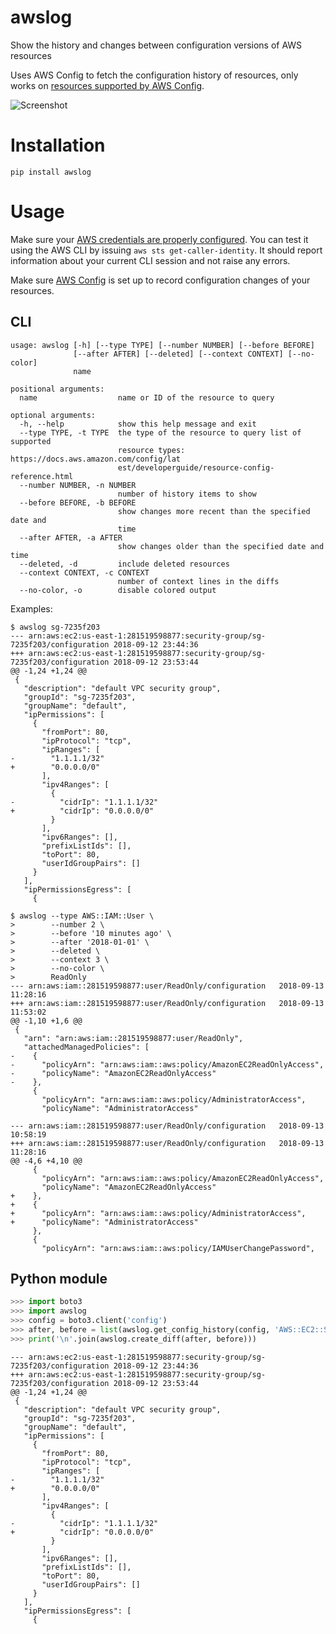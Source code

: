 # awslog

Show the history and changes between configuration versions of AWS resources

Uses AWS Config to fetch the configuration history of resources, only works on [resources supported by AWS Config](https://docs.aws.amazon.com/config/latest/developerguide/resource-config-reference.html).

![Screenshot](https://raw.githubusercontent.com/jaksi/awslog/master/screenshot.png)

# Installation

`pip install awslog`

# Usage

Make sure your [AWS credentials are properly configured](https://docs.aws.amazon.com/cli/latest/userguide/cli-chap-getting-started.html).
You can test it using the AWS CLI by issuing `aws sts get-caller-identity`. It should report information about your current CLI session and not raise any errors.

Make sure [AWS Config](https://aws.amazon.com/config/) is set up to record configuration changes of your resources.

## CLI

```
usage: awslog [-h] [--type TYPE] [--number NUMBER] [--before BEFORE]
              [--after AFTER] [--deleted] [--context CONTEXT] [--no-color]
              name

positional arguments:
  name                  name or ID of the resource to query

optional arguments:
  -h, --help            show this help message and exit
  --type TYPE, -t TYPE  the type of the resource to query list of supported
                        resource types: https://docs.aws.amazon.com/config/lat
                        est/developerguide/resource-config-reference.html
  --number NUMBER, -n NUMBER
                        number of history items to show
  --before BEFORE, -b BEFORE
                        show changes more recent than the specified date and
                        time
  --after AFTER, -a AFTER
                        show changes older than the specified date and time
  --deleted, -d         include deleted resources
  --context CONTEXT, -c CONTEXT
                        number of context lines in the diffs
  --no-color, -o        disable colored output
```

Examples:
```shellsession
$ awslog sg-7235f203
--- arn:aws:ec2:us-east-1:281519598877:security-group/sg-7235f203/configuration	2018-09-12 23:44:36
+++ arn:aws:ec2:us-east-1:281519598877:security-group/sg-7235f203/configuration	2018-09-12 23:53:44
@@ -1,24 +1,24 @@
 {
   "description": "default VPC security group",
   "groupId": "sg-7235f203",
   "groupName": "default",
   "ipPermissions": [
     {
       "fromPort": 80,
       "ipProtocol": "tcp",
       "ipRanges": [
-        "1.1.1.1/32"
+        "0.0.0.0/0"
       ],
       "ipv4Ranges": [
         {
-          "cidrIp": "1.1.1.1/32"
+          "cidrIp": "0.0.0.0/0"
         }
       ],
       "ipv6Ranges": [],
       "prefixListIds": [],
       "toPort": 80,
       "userIdGroupPairs": []
     }
   ],
   "ipPermissionsEgress": [
     {
```

```shellsession
$ awslog --type AWS::IAM::User \
>        --number 2 \
>        --before '10 minutes ago' \
>        --after '2018-01-01' \
>        --deleted \
>        --context 3 \
>        --no-color \
>        ReadOnly
--- arn:aws:iam::281519598877:user/ReadOnly/configuration	2018-09-13 11:28:16
+++ arn:aws:iam::281519598877:user/ReadOnly/configuration	2018-09-13 11:53:02
@@ -1,10 +1,6 @@
 {
   "arn": "arn:aws:iam::281519598877:user/ReadOnly",
   "attachedManagedPolicies": [
-    {
-      "policyArn": "arn:aws:iam::aws:policy/AmazonEC2ReadOnlyAccess",
-      "policyName": "AmazonEC2ReadOnlyAccess"
-    },
     {
       "policyArn": "arn:aws:iam::aws:policy/AdministratorAccess",
       "policyName": "AdministratorAccess"

--- arn:aws:iam::281519598877:user/ReadOnly/configuration	2018-09-13 10:58:19
+++ arn:aws:iam::281519598877:user/ReadOnly/configuration	2018-09-13 11:28:16
@@ -4,6 +4,10 @@
     {
       "policyArn": "arn:aws:iam::aws:policy/AmazonEC2ReadOnlyAccess",
       "policyName": "AmazonEC2ReadOnlyAccess"
+    },
+    {
+      "policyArn": "arn:aws:iam::aws:policy/AdministratorAccess",
+      "policyName": "AdministratorAccess"
     },
     {
       "policyArn": "arn:aws:iam::aws:policy/IAMUserChangePassword",
```

## Python module

```python console
>>> import boto3
>>> import awslog
>>> config = boto3.client('config')
>>> after, before = list(awslog.get_config_history(config, 'AWS::EC2::SecurityGroup', 'sg-7235f203'))
>>> print('\n'.join(awslog.create_diff(after, before)))
```

```
--- arn:aws:ec2:us-east-1:281519598877:security-group/sg-7235f203/configuration	2018-09-12 23:44:36
+++ arn:aws:ec2:us-east-1:281519598877:security-group/sg-7235f203/configuration	2018-09-12 23:53:44
@@ -1,24 +1,24 @@
 {
   "description": "default VPC security group",
   "groupId": "sg-7235f203",
   "groupName": "default",
   "ipPermissions": [
     {
       "fromPort": 80,
       "ipProtocol": "tcp",
       "ipRanges": [
-        "1.1.1.1/32"
+        "0.0.0.0/0"
       ],
       "ipv4Ranges": [
         {
-          "cidrIp": "1.1.1.1/32"
+          "cidrIp": "0.0.0.0/0"
         }
       ],
       "ipv6Ranges": [],
       "prefixListIds": [],
       "toPort": 80,
       "userIdGroupPairs": []
     }
   ],
   "ipPermissionsEgress": [
     {
```
